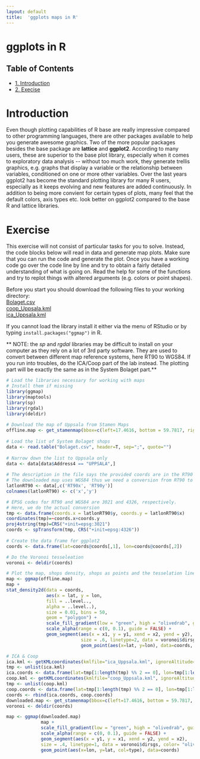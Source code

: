 ```yaml
---
layout: default
title:  'ggplots maps in R'
---
```

# ggplots in R
<div id="table-of-contents">
<h2>Table of Contents</h2>
<div id="text-table-of-contents">
<ul>
<li><a href="#orgheadline1">1. Introduction</a></li>
<li><a href="#orgheadline2">2. Execise</a></li>
</ul>
</div>
</div>


# Introduction<a id="orgheadline1"></a>

Even though plotting capabilities of R base are really impressive compared to 
other programming languages, there are other packages available to help you generate
awesome graphics. Two of the more popular packages besides the base
package are **lattice** and **ggplot2**. According to many users, these are superior to
the base plot library, especially when it comes to exploratory data analysis --
without too much work, they generate trellis graphics, e.g. graphs that display a
variable or the relationship between variables, conditioned on one or
more other variables. Over the last years ggplot2 has become the
standard plotting library for many R users, especially as it keeps
evolving and new features are added continuously. In addition to being more
convient for certain types of plots, many feel that the default
colors, axis types etc. look better on ggplot2 compared to the base R
and lattice libraries.

# Exercise<a id="orgheadline2"></a>

This exercise will not consist of particular tasks for you to solve.
Instead, the code blocks below will read in data and generate map
plots. Make sure that you can run the code and generate the plot. Once
you have a working code go over the code line by line and try to
obtain a fairly detailed understanding of what is going on. Read the
help for some of the functions and try to replot things with altered arguments (e.g. colors or point shapes).

Before you start you should download the following files to your
working directory:  
[Bolaget.csv](../files/Bolaget.csv)  
[coop_Uppsala.kml](../files/coop_Uppsala.kml)  
[ica_Uppsala.kml](../files/ica_Uppsala.kml)  

If you cannot load the library install it either via the menu of
RStudio or by typing `install.packages("ggmap")` in R.

** NOTE: the *sp* and *rgdal* libraries may be difficult to install on your computer as they rely on a lot of 3rd party software. They are used to convert between
different map reference systems, here RT90 to WGS84. If you run into troubles, do the ICA/Coop part of the lab instead. The plotting part will be exactly the same as 
in the System Bolaget part.**

```R
# Load the libraries necessary for working with maps
# Install them if missing
library(ggmap)
library(maptools)
library(sp)
library(rgdal)
library(deldir)
    
# Download the map of Uppsala from Stamen Maps
offline.map <- get_stamenmap(bbox=c(left=17.4616, bottom = 59.7817, right=17.8358, top=59.9014), zoom=12, maptype='toner')
    
# Load the list of System Bolaget shops
data <- read.table("Bolaget.csv", header=T, sep=";", quote="")
    
# Narrow down the list to Uppsala only
data <- data[data$Address4 == "UPPSALA",]
		
# The description in the file says the provided coords are in the RT90 datum.
# The downloaded map uses WGS84 thus we need a conversion from RT90 to WGS84:
latlonRT90 <- data[,c('RT90x', 'RT90y')]
colnames(latlonRT90) <- c('x','y')

# EPSG codes for RT90 and WGS84 are 3021 and 4326, respectively. 
# Here, we do the actual conversion
tmp <- data.frame(coords.x = latlonRT90$y, coords.y = latlonRT90$x)
coordinates(tmp)=~coords.x+coords.y
proj4string(tmp)=CRS("+init=epsg:3021") 
coords <- spTransform(tmp, CRS("+init=epsg:4326"))
		
# Create the data frame for ggplot2
coords <- data.frame(lat=coords@coords[,1], lon=coords@coords[,2])

# Do the Voronoi tesseleation
voronoi <- deldir(coords)

# Plot the map, shops density, shops as points and the tesselation lines.
map <- ggmap(offline.map)
map +
stat_density2d(data = coords, 
	           aes(x = lat, y = lon,
			   fill = ..level..,
			   alpha = ..level..), 
			   size = 0.01, bins = 50, 
			   geom = "polygon") + 
			   scale_fill_gradient(low = "green", high = "olivedrab", guide = FALSE) + 
			   scale_alpha(range = c(0, 0.1), guide = FALSE) +
			   geom_segment(aes(x = x1, y = y1, xend = x2, yend = y2), 
			                size = .6, linetype=2, data = voronoi$dirsgs, color= "olivedrab") +
							geom_point(aes(x=lat, y=lon), data=coords, color='olivedrab')
```  
    
```R	
# ICA & Coop
ica.kml <- getKMLcoordinates(kmlfile="ica_Uppsala.kml", ignoreAltitude=T)
tmp <- unlist(ica.kml)
ica.coords <- data.frame(lat=tmp[1:length(tmp) %% 2 == 0], lon=tmp[1:length(tmp) %% 2 == 1], type='ica')
coop.kml <- getKMLcoordinates(kmlfile="coop_Uppsala.kml", ignoreAltitude=T)
tmp <- unlist(coop.kml)
coop.coords <- data.frame(lat=tmp[1:length(tmp) %% 2 == 0], lon=tmp[1:length(tmp) %% 2 == 1], type='coop')
coords <- rbind(ica.coords, coop.coords)
downloaded.map <- get_stamenmap(bbox=c(left=17.4616, bottom = 59.7817, right=17.8358, top=59.9014), zoom=12)
voronoi <- deldir(coords)

map <- ggmap(downloaded.map)
	         map +
			 scale_fill_gradient(low = "green", high = "olivedrab", guide = FALSE) + 
			 scale_alpha(range = c(0, 0.1), guide = FALSE) + 
			 geom_segment(aes(x = y1, y = x1, xend = y2, yend = x2), 
			 size = .4, linetype=1, data = voronoi$dirsgs, color= "olivedrab") + 
			 geom_point(aes(x=lon, y=lat, col=type), data=coords)
```
